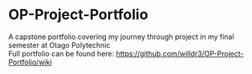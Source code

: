 # OP-Project-Portfolio
A capstone portfolio covering my journey through project in my final semester at Otago Polytechnic   
Full portfolio can be found here: https://github.com/willdr3/OP-Project-Portfolio/wiki
